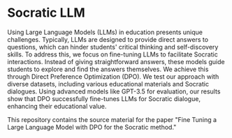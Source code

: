 # Socratic LLM

Using Large Language Models (LLMs) in education presents unique challenges. Typically, LLMs are designed to provide
direct answers to questions, which can hinder students' critical thinking and self-discovery skills. To address this, we
focus on fine-tuning LLMs to facilitate Socratic interactions. Instead of giving straightforward answers, these models
guide students to explore and find the answers themselves. We achieve this through Direct Preference Optimization (DPO).
We test our approach with diverse datasets, including various educational materials and Socratic dialogues. Using
advanced models like GPT-3.5 for evaluation, our results show that DPO successfully fine-tunes LLMs for Socratic
dialogue, enhancing their educational value.

This repository contains the source material for the paper "Fine Tuning a Large Language Model with DPO for
the Socratic method."
